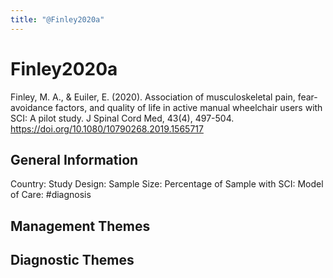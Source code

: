 ```yaml
---
title: "@Finley2020a"
---
```


# Finley2020a
Finley, M. A., & Euiler, E. (2020). Association of musculoskeletal pain, fear-avoidance factors, and quality of life in active manual wheelchair users with SCI: A pilot study. J Spinal Cord Med, 43(4), 497-504. https://doi.org/10.1080/10790268.2019.1565717 

## General Information
Country: 
Study Design: 
Sample Size: 
Percentage of Sample with SCI:
Model of Care: #diagnosis

## Management Themes


## Diagnostic Themes
